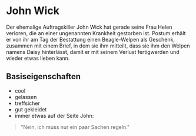# John Wick
Der ehemalige Auftragskiller John Wick hat gerade seine Frau Helen verloren, die an einer ungenannten Krankheit gestorben ist. Postum erhält er von ihr am Tag der Bestattung einen Beagle-Welpen als Geschenk, zusammen mit einem Brief, in dem sie ihm mitteilt, dass sie ihm den Welpen namens Daisy hinterlässt, damit er mit seinem Verlust fertigwerden und wieder etwas lieben kann.
## Basiseigenschaften
* cool
* gelassen
* treffsicher
* gut gekleidet
* immer etwas auf der Seite
John:
> "Nein, ich muss nur ein paar Sachen regeln."